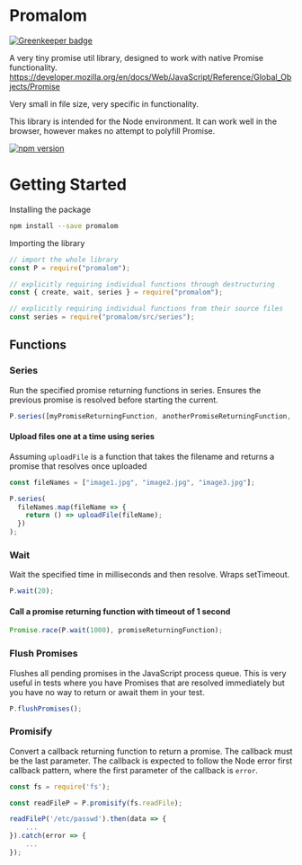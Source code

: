 # Promalom

[![Greenkeeper badge](https://badges.greenkeeper.io/rosswarren/promalom.svg)](https://greenkeeper.io/)

A very tiny promise util library, designed to work with native Promise functionality. https://developer.mozilla.org/en/docs/Web/JavaScript/Reference/Global_Objects/Promise

Very small in file size, very specific in functionality.

This library is intended for the Node environment. It can work well in the browser, however makes no attempt to polyfill Promise.

[![npm version](https://img.shields.io/npm/v/promalom.svg?style=flat-square)](https://www.npmjs.com/package/promalom)

# Getting Started

Installing the package

```sh
npm install --save promalom
```

Importing the library

```js
// import the whole library
const P = require("promalom");

// explicitly requiring individual functions through destructuring
const { create, wait, series } = require("promalom");

// explicitly requiring individual functions from their source files
const series = require("promalom/src/series");
```

## Functions

### Series

Run the specified promise returning functions in series. Ensures the previous promise is resolved before starting the current.

```js
P.series([myPromiseReturningFunction, anotherPromiseReturningFunction, someOtherPromiseReturningFunction]);
```

#### Upload files one at a time using series

Assuming `uploadFile` is a function that takes the filename and returns a promise that resolves once uploaded

```js
const fileNames = ["image1.jpg", "image2.jpg", "image3.jpg"];

P.series(
  fileNames.map(fileName => {
    return () => uploadFile(fileName);
  })
);
```

### Wait

Wait the specified time in milliseconds and then resolve. Wraps setTimeout.

```js
P.wait(20);
```

#### Call a promise returning function with timeout of 1 second

```js
Promise.race(P.wait(1000), promiseReturningFunction);
```

### Flush Promises

Flushes all pending promises in the JavaScript process queue. This is very useful in tests where you have Promises that are resolved immediately but you have no way to return or await them in your test.

```js
P.flushPromises();
```

### Promisify

Convert a callback returning function to return a promise. The callback must be the last parameter.
The callback is expected to follow the Node error first callback pattern, where the first parameter of the callback is `error`.

```js
const fs = require('fs');

const readFileP = P.promisify(fs.readFile);

readFileP('/etc/passwd').then(data => {
    ...
}).catch(error => {
    ...
});
```
